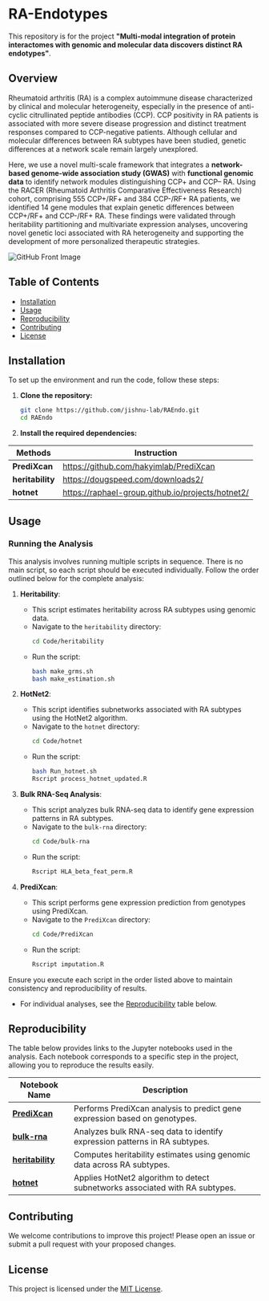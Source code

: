 
# RA-Endotypes

This repository is for the project **"Multi-modal integration of protein interactomes with genomic and molecular data discovers distinct RA endotypes"**.

## Overview

Rheumatoid arthritis (RA) is a complex autoimmune disease characterized by clinical and molecular heterogeneity, especially in the presence of anti-cyclic citrullinated peptide antibodies (CCP). CCP positivity in RA patients is associated with more severe disease progression and distinct treatment responses compared to CCP-negative patients. Although cellular and molecular differences between RA subtypes have been studied, genetic differences at a network scale remain largely unexplored.

Here, we use a novel multi-scale framework that integrates a **network-based genome-wide association study (GWAS)** with **functional genomic data** to identify network modules distinguishing CCP+ and CCP– RA. Using the RACER (Rheumatoid Arthritis Comparative Effectiveness Research) cohort, comprising 555 CCP+/RF+ and 384 CCP-/RF+ RA patients, we identified 14 gene modules that explain genetic differences between CCP+/RF+ and CCP-/RF+ RA. These findings were validated through heritability partitioning and multivariate expression analyses, uncovering novel genetic loci associated with RA heterogeneity and supporting the development of more personalized therapeutic strategies.

![GitHub Front Image](https://github.com/user-attachments/assets/d1a68c65-4379-4726-b8c3-884a0cfaba9c)

## Table of Contents

- [Installation](#installation)
- [Usage](#usage)
- [Reproducibility](#reproducibility)
- [Contributing](#contributing)
- [License](#license)

## Installation

To set up the environment and run the code, follow these steps:

1. **Clone the repository:**
   ```bash
   git clone https://github.com/jishnu-lab/RAEndo.git
   cd RAEndo
   ```
2. **Install the required dependencies:**
   
| Methods                          | Instruction                                                 |
|----------------------------------------|-------------------------------------------------------------|
| **PrediXcan** | https://github.com/hakyimlab/PrediXcan           |
| **heritability**| https://dougspeed.com/downloads2/              |
| **hotnet** | https://raphael-group.github.io/projects/hotnet2/       |

## Usage

### Running the Analysis

This analysis involves running multiple scripts in sequence. There is no main script, so each script should be executed individually. Follow the order outlined below for the complete analysis:

1. **Heritability**: 
   - This script estimates heritability across RA subtypes using genomic data.
   - Navigate to the `heritability` directory:
     ```bash
     cd Code/heritability
     ```
   - Run the script:
     ```bash
     bash make_grms.sh
     bash make_estimation.sh
     
     ```

2. **HotNet2**: 
   - This script identifies subnetworks associated with RA subtypes using the HotNet2 algorithm.
   - Navigate to the `hotnet` directory:
     ```bash
     cd Code/hotnet
     ```
   - Run the script:
     ```bash
     bash Run_hotnet.sh
     Rscript process_hotnet_updated.R
     ```

3. **Bulk RNA-Seq Analysis**: 
   - This script analyzes bulk RNA-seq data to identify gene expression patterns in RA subtypes.
   - Navigate to the `bulk-rna` directory:
     ```bash
     cd Code/bulk-rna
     ```
   - Run the script:
     ```bash
     Rscript HLA_beta_feat_perm.R
     ```

4. **PrediXcan**: 
   - This script performs gene expression prediction from genotypes using PrediXcan.
   - Navigate to the `PrediXcan` directory:
     ```bash
     cd Code/PrediXcan
     ```
   - Run the script:
     ```bash
     Rscript imputation.R
     ```

Ensure you execute each script in the order listed above to maintain consistency and reproducibility of results.

- For individual analyses, see the [Reproducibility](#reproducibility) table below.

## Reproducibility

The table below provides links to the Jupyter notebooks used in the analysis. Each notebook corresponds to a specific step in the project, allowing you to reproduce the results easily.


| Notebook Name                          | Description                                                 |
|----------------------------------------|-------------------------------------------------------------|
| [**PrediXcan**](https://github.com/jishnu-lab/RAEndo/tree/main/Code/PrediXcan) | Performs PrediXcan analysis to predict gene expression based on genotypes.            |
| [**bulk-rna**](https://github.com/jishnu-lab/RAEndo/tree/main/Code/bulk-rna) | Analyzes bulk RNA-seq data to identify expression patterns in RA subtypes.            |
| [**heritability**](https://github.com/jishnu-lab/RAEndo/tree/main/Code/heritability) | Computes heritability estimates using genomic data across RA subtypes.               |
| [**hotnet**](https://github.com/jishnu-lab/RAEndo/tree/main/Code/hotnet) | Applies HotNet2 algorithm to detect subnetworks associated with RA subtypes.         |

## Contributing

We welcome contributions to improve this project! Please open an issue or submit a pull request with your proposed changes.

## License

This project is licensed under the [MIT License](LICENSE).

